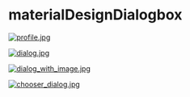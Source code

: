 # materialDesignDialogbox

[![profile.jpg](https://s20.postimg.org/402u2uobh/profile.jpg)](https://postimg.org/image/msep6fkpl/)

[![dialog.jpg](https://s20.postimg.org/cpvbpygf1/dialog.jpg)](https://postimg.org/image/alayoves9/)

[![dialog_with_image.jpg](https://s20.postimg.org/qni3903vh/dialog_with_image.jpg)](https://postimg.org/image/i58n4nxcp/)

[![chooser_dialog.jpg](https://s20.postimg.org/7twac05nh/chooser_dialog.jpg)](https://postimg.org/image/cfsekcr6h/)
